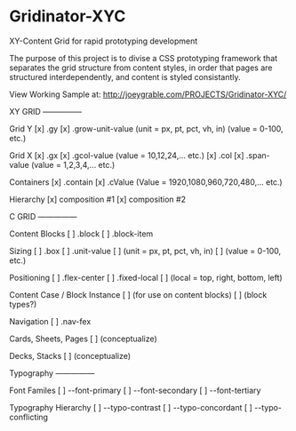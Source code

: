 # Gridinator-XYC
XY-Content Grid for rapid prototyping development

The purpose of this project is to divise a CSS prototyping framework that separates the grid structure from content styles, in order that pages are structured interdependently, and content is styled consistantly.

View Working Sample at:
http://joeygrable.com/PROJECTS/Gridinator-XYC/



XY GRID
—————

Grid Y
[x] .gy
[x] .grow-unit-value
		(unit = px, pt, pct, vh, in)
		(value = 0-100, etc.)

Grid X
[x]	.gx
[x]	.gcol-value
		(value = 10,12,24,... etc.)
[x]		.col
[x]		.span-value
		(value = 1,2,3,4,... etc.)

Containers
[x]	.contain
[x]		.cValue
		(Value = 1920,1080,960,720,480,... etc.)

Hierarchy
[x]	composition #1
[x]	composition #2



C GRID
—————

Content Blocks
[ ]	.block
[ ]		.block-item

Sizing
[ ]	.box
[ ]	.unit-value
[ ]		(unit = px, pt, pct, vh, in)
[ ]		(value = 0-100, etc.)

Positioning
[ ]	.flex-center
[ ]	.fixed-local
[ ]		(local = top, right, bottom, left)

Content Case / Block Instance
[ ]	(for use on content blocks)
[ ]	(block types?)

Navigation
[ ]	.nav-fex

Cards, Sheets, Pages
[ ]	(conceptualize)

Decks, Stacks
[ ]	(conceptualize)



Typography
—————

Font Familes
[ ]	--font-primary
[ ]	--font-secondary
[ ]	--font-tertiary

Typography Hierarchy
[ ]	--typo-contrast
[ ]	--typo-concordant
[ ]	--typo-conflicting


